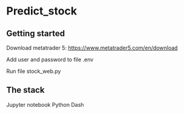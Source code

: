 # Predict_stock
## Getting started
Download metatrader 5:
https://www.metatrader5.com/en/download

Add user and password to file .env

Run file stock_web.py
## The stack
Jupyter notebook
Python
Dash
